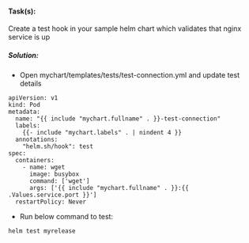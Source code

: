 #### Task(s):
 Create a test hook in your sample helm chart which validates that nginx service is up
##### Solution:
- Open mychart/templates/tests/test-connection.yml and update test details
```
apiVersion: v1
kind: Pod
metadata:
  name: "{{ include "mychart.fullname" . }}-test-connection"
  labels:
    {{- include "mychart.labels" . | nindent 4 }}
  annotations:
    "helm.sh/hook": test
spec:
  containers:
    - name: wget
      image: busybox
      command: ['wget']
      args: ['{{ include "mychart.fullname" . }}:{{ .Values.service.port }}']
  restartPolicy: Never
```

- Run below command to test:
```
helm test myrelease
```
